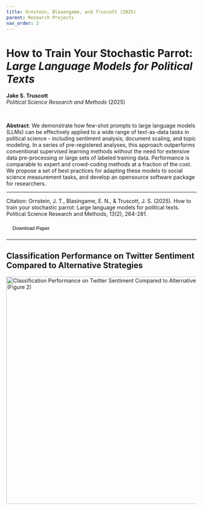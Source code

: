 ```yaml
---
title: Ornstein, Blasengame, and Truscott (2025)
parent: Research Projects
nav_order: 3
---
```


# How to Train Your Stochastic Parrot: _Large Language Models for Political Texts_
**Jake S. Truscott** <br>
*Political Science Research and Methods* (2025)

<br>

**Abstract**: We demonstrate how few-shot prompts to large language models (LLMs) can be effectively applied to a
wide range of text-as-data tasks in political science - including sentiment analysis, document scaling, and
topic modeling. In a series of pre-registered analyses, this approach outperforms conventional supervised
learning methods without the need for extensive data pre-processing or large sets of labeled training data.
Performance is comparable to expert and crowd-coding methods at a fraction of the cost. We propose a set
of best practices for adapting these models to social science measurement tasks, and develop an opensource software package for researchers.

---

Citation: Ornstein, J. T., Blasingame, E. N., & Truscott, J. S. (2025). How to train your stochastic parrot: Large language models for political texts. Political Science Research and Methods, 13(2), 264-281. <br>

<a href="{{ site.baseurl }}/assets/papers_figures_tables/stochastic_parrot_psrm/stochastic_parrot.pdf" download>
  <button style="padding: 8px 16px; background-color:rgb(255, 255, 255); color: black; border: black; border-radius: 4px;">
    Download Paper
  </button>
</a>
<br>


---

## Classification Performance on Twitter Sentiment Compared to Alternative Strategies


<img src="{{ site.baseurl }}/assets/papers_figures_tables/stochastic_parrot_psrm/Figure_2.png" alt="Classification Performance on Twitter Sentiment Compared to Alternative Strategies (Figure 2)" width="600" />

